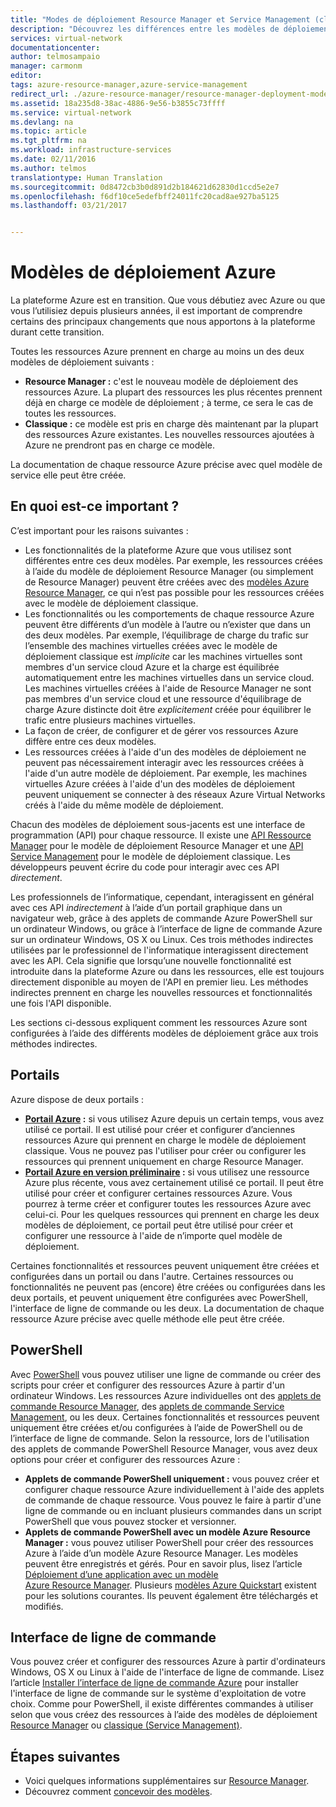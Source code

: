 ```yaml
---
title: "Modes de déploiement Resource Manager et Service Management (classique) | Microsoft Docs"
description: "Découvrez les différences entre les modèles de déploiement classique et Resource Manager."
services: virtual-network
documentationcenter: 
author: telmosampaio
manager: carmonm
editor: 
tags: azure-resource-manager,azure-service-management
redirect_url: ./azure-resource-manager/resource-manager-deployment-model
ms.assetid: 18a235d8-38ac-4886-9e56-b3855c73ffff
ms.service: virtual-network
ms.devlang: na
ms.topic: article
ms.tgt_pltfrm: na
ms.workload: infrastructure-services
ms.date: 02/11/2016
ms.author: telmos
translationtype: Human Translation
ms.sourcegitcommit: 0d8472cb3b0d891d2b184621d62830d1ccd5e2e7
ms.openlocfilehash: f6df10ce5edefbff24011fc20cad8ae927ba5125
ms.lasthandoff: 03/21/2017


---
```

# <a name="azure-deployment-models"></a>Modèles de déploiement Azure
La plateforme Azure est en transition.  Que vous débutiez avec Azure ou que vous l’utilisiez depuis plusieurs années, il est important de comprendre certains des principaux changements que nous apportons à la plateforme durant cette transition.

Toutes les ressources Azure prennent en charge au moins un des deux modèles de déploiement suivants :

* **Resource Manager :** c'est le nouveau modèle de déploiement des ressources Azure. La plupart des ressources les plus récentes prennent déjà en charge ce modèle de déploiement ; à terme, ce sera le cas de toutes les ressources.   
* **Classique :** ce modèle est pris en charge dès maintenant par la plupart des ressources Azure existantes. Les nouvelles ressources ajoutées à Azure ne prendront pas en charge ce modèle.

La documentation de chaque ressource Azure précise avec quel modèle de service elle peut être créée.

## <a name="why-does-this-matter"></a>En quoi est-ce important ?
C’est important pour les raisons suivantes :

* Les fonctionnalités de la plateforme Azure que vous utilisez sont différentes entre ces deux modèles.  Par exemple, les ressources créées à l’aide du modèle de déploiement Resource Manager (ou simplement de Resource Manager) peuvent être créées avec des [modèles Azure Resource Manager](azure-resource-manager/resource-group-overview.md#template-deployment), ce qui n’est pas possible pour les ressources créées avec le modèle de déploiement classique.
* Les fonctionnalités ou les comportements de chaque ressource Azure peuvent être différents d’un modèle à l’autre ou n’exister que dans un des deux modèles.  Par exemple, l’équilibrage de charge du trafic sur l’ensemble des machines virtuelles créées avec le modèle de déploiement classique est *implicite* car les machines virtuelles sont membres d'un service cloud Azure et la charge est équilibrée automatiquement entre les machines virtuelles dans un service cloud. Les machines virtuelles créées à l'aide de Resource Manager ne sont pas membres d'un service cloud et une ressource d'équilibrage de charge Azure distincte doit être *explicitement* créée pour équilibrer le trafic entre plusieurs machines virtuelles.  
* La façon de créer, de configurer et de gérer vos ressources Azure diffère entre ces deux modèles.
* Les ressources créées à l'aide d'un des modèles de déploiement ne peuvent pas nécessairement interagir avec les ressources créées à l'aide d'un autre modèle de déploiement. Par exemple, les machines virtuelles Azure créées à l'aide d'un des modèles de déploiement peuvent uniquement se connecter à des réseaux Azure Virtual Networks créés à l'aide du même modèle de déploiement.    

Chacun des modèles de déploiement sous-jacents est une interface de programmation (API) pour chaque ressource.  Il existe une [API Ressource Manager](https://msdn.microsoft.com/library/azure/dn948464.aspx) pour le modèle de déploiement Resource Manager et une [API Service Management](https://msdn.microsoft.com/library/azure/ee460799.aspx) pour le modèle de déploiement classique. Les développeurs peuvent écrire du code pour interagir avec ces API *directement*.  

Les professionnels de l’informatique, cependant, interagissent en général avec ces API *indirectement* à l’aide d’un portail graphique dans un navigateur web, grâce à des applets de commande Azure PowerShell sur un ordinateur Windows, ou grâce à l’interface de ligne de commande Azure sur un ordinateur Windows, OS X ou Linux. Ces trois méthodes indirectes utilisées par le professionnel de l'informatique interagissent directement avec les API. Cela signifie que lorsqu’une nouvelle fonctionnalité est introduite dans la plateforme Azure ou dans les ressources, elle est toujours directement disponible au moyen de l'API en premier lieu. Les méthodes indirectes prennent en charge les nouvelles ressources et fonctionnalités une fois l'API disponible.  

Les sections ci-dessous expliquent comment les ressources Azure sont configurées à l’aide des différents modèles de déploiement grâce aux trois méthodes indirectes.

## <a name="portals"></a>Portails
Azure dispose de deux portails :

* **[Portail Azure](https://manage.windowsazure.com) :** si vous utilisez Azure depuis un certain temps, vous avez utilisé ce portail. Il est utilisé pour créer et configurer d’anciennes ressources Azure qui prennent en charge le modèle de déploiement classique. Vous ne pouvez pas l'utiliser pour créer ou configurer les ressources qui prennent uniquement en charge Resource Manager. 
* **[Portail Azure en version préliminaire](https://azure.microsoft.com/overview/preview-portal/) :** si vous utilisez une ressource Azure plus récente, vous avez certainement utilisé ce portail. Il peut être utilisé pour créer et configurer certaines ressources Azure. Vous pourrez à terme créer et configurer toutes les ressources Azure avec celui-ci. Pour les quelques ressources qui prennent en charge les deux modèles de déploiement, ce portail peut être utilisé pour créer et configurer une ressource à l'aide de n’importe quel modèle de déploiement. 

Certaines fonctionnalités et ressources peuvent uniquement être créées et configurées dans un portail ou dans l'autre. Certaines ressources ou fonctionnalités ne peuvent pas (encore) être créées ou configurées dans les deux portails, et peuvent uniquement être configurées avec PowerShell, l'interface de ligne de commande ou les deux. La documentation de chaque ressource Azure précise avec quelle méthode elle peut être créée. 

## <a name="powershell"></a>PowerShell
Avec [PowerShell](/powershell/azureps-cmdlets-docs) vous pouvez utiliser une ligne de commande ou créer des scripts pour créer et configurer des ressources Azure à partir d'un ordinateur Windows.  Les ressources Azure individuelles ont des [applets de commande Resource Manager](https://msdn.microsoft.com/library/azure/mt125356.aspx), des [applets de commande Service Management](https://msdn.microsoft.com/library/azure/dn708504.aspx), ou les deux.  Certaines fonctionnalités et ressources peuvent uniquement être créées et/ou configurées à l’aide de PowerShell ou de l’interface de ligne de commande. Selon la ressource, lors de l'utilisation des applets de commande PowerShell Resource Manager, vous avez deux options pour créer et configurer des ressources Azure :

* **Applets de commande PowerShell uniquement :** vous pouvez créer et configurer chaque ressource Azure individuellement à l'aide des applets de commande de chaque ressource. Vous pouvez le faire à partir d'une ligne de commande ou en incluant plusieurs commandes dans un script PowerShell que vous pouvez stocker et versionner.
* **Applets de commande PowerShell avec un modèle Azure Resource Manager :** vous pouvez utiliser PowerShell pour créer des ressources Azure à l’aide d’un modèle Azure Resource Manager. Les modèles peuvent être enregistrés et gérés. Pour en savoir plus, lisez l’article [Déploiement d’une application avec un modèle Azure Resource Manager](resource-group-template-deploy.md). Plusieurs [modèles Azure Quickstart](https://azure.microsoft.com/documentation/templates/) existent pour les solutions courantes. Ils peuvent également être téléchargés et modifiés.

## <a name="cli"></a>Interface de ligne de commande
Vous pouvez créer et configurer des ressources Azure à partir d'ordinateurs Windows, OS X ou Linux à l'aide de l'interface de ligne de commande.  Lisez l’article [Installer l’interface de ligne de commande Azure](cli-install-nodejs.md) pour installer l'interface de ligne de commande sur le système d'exploitation de votre choix. Comme pour PowerShell, il existe différentes commandes à utiliser selon que vous créez des ressources à l’aide des modèles de déploiement [Resource Manager](xplat-cli-azure-resource-manager.md) ou [classique (Service Management)](virtual-machines/virtual-machines-linux-classic-manage-visual-studio.md?toc=%2fazure%2fvirtual-machines%2flinux%2fclassic%2ftoc.json).

## <a name="next-steps"></a>Étapes suivantes
* Voici quelques informations supplémentaires sur [Resource Manager](azure-resource-manager/resource-group-overview.md).
* Découvrez comment [concevoir des modèles](best-practices-resource-manager-design-templates.md).


